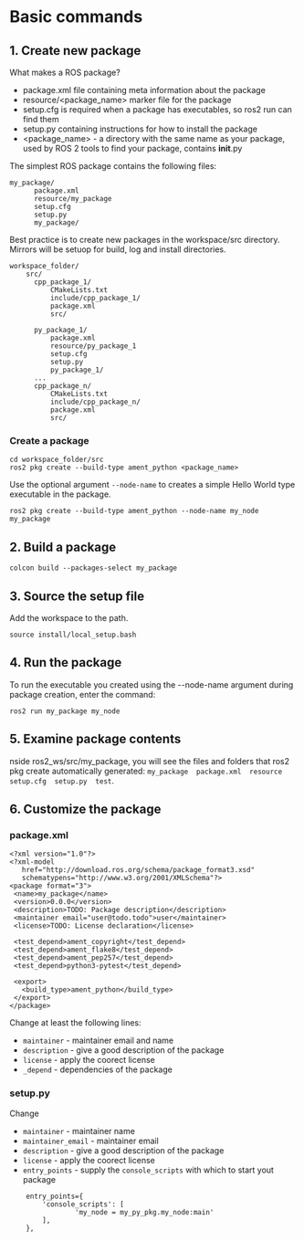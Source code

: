 # Basic commands

## 1. Create new package

What makes a ROS package?


-    package.xml file containing meta information about the package
-    resource/<package_name> marker file for the package
-   setup.cfg is required when a package has executables, so ros2 run can find them
-   setup.py containing instructions for how to install the package
-    <package_name> - a directory with the same name as your package, used by ROS 2 tools to find your package, contains __init__.py

The simplest ROS package contains the following files:

```
my_package/
      package.xml
      resource/my_package
      setup.cfg
      setup.py
      my_package/
```

Best practice is to create new packages in the workspace/src directory. Mirrors will be setuop for build, log and install directories.

```
workspace_folder/
    src/
      cpp_package_1/
          CMakeLists.txt
          include/cpp_package_1/
          package.xml
          src/

      py_package_1/
          package.xml
          resource/py_package_1
          setup.cfg
          setup.py
          py_package_1/
      ...
      cpp_package_n/
          CMakeLists.txt
          include/cpp_package_n/
          package.xml
          src/
```

### Create a package

```
cd workspace_folder/src
ros2 pkg create --build-type ament_python <package_name>
```

Use the optional argument `--node-name` to creates a 
simple Hello World type executable in the package.

```
ros2 pkg create --build-type ament_python --node-name my_node my_package
```

## 2. Build a package

```
colcon build --packages-select my_package
```

## 3. Source the setup file

Add the workspace to the path.

```
source install/local_setup.bash
```

## 4. Run the package

To run the executable you created using the --node-name argument during package creation, enter the command:

```
ros2 run my_package my_node
```

## 5. Examine package contents

nside ros2_ws/src/my_package, you will see the files and folders that ros2 pkg create automatically generated: `my_package  package.xml  resource  setup.cfg  setup.py  test`.

## 6. Customize the package

### package.xml

```
<?xml version="1.0"?>
<?xml-model
   href="http://download.ros.org/schema/package_format3.xsd"
   schematypens="http://www.w3.org/2001/XMLSchema"?>
<package format="3">
 <name>my_package</name>
 <version>0.0.0</version>
 <description>TODO: Package description</description>
 <maintainer email="user@todo.todo">user</maintainer>
 <license>TODO: License declaration</license>

 <test_depend>ament_copyright</test_depend>
 <test_depend>ament_flake8</test_depend>
 <test_depend>ament_pep257</test_depend>
 <test_depend>python3-pytest</test_depend>

 <export>
   <build_type>ament_python</build_type>
 </export>
</package>
```

Change at least the following lines:

- `maintainer` - maintainer email and name
- `description` - give a good description of the package
- `license` - apply the coorect license
- `_depend` - dependencies of the package

### setup.py

Change 

- `maintainer` - maintainer name
- `maintainer_email` - maintainer email
- `description` - give a good description of the package
- `license` - apply the coorect license
- `entry_points` - supply the `console_scripts` with which to start yout package

```
    entry_points={
        'console_scripts': [
                'my_node = my_py_pkg.my_node:main'
        ],
    },
```


